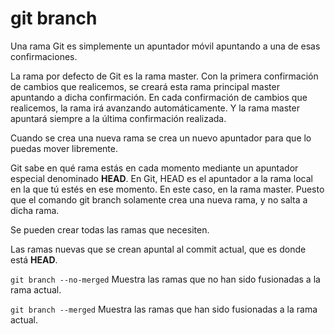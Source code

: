 # git branch

Una rama Git es simplemente un apuntador móvil apuntando a una de esas confirmaciones.

La rama por defecto de Git es la rama master. Con la primera confirmación de cambios que realicemos, se creará esta rama principal master apuntando a dicha confirmación. En cada confirmación de cambios que realicemos, la rama irá avanzando automáticamente. Y la rama master apuntará siempre a la última confirmación realizada.

Cuando se crea una nueva rama se crea un nuevo apuntador para que lo puedas mover libremente.

Git sabe en qué rama estás en cada momento mediante un apuntador especial denominado **HEAD**. En Git, HEAD es el apuntador a la rama local en la que tú estés en ese momento. En este caso, en la rama master. Puesto que el comando git branch solamente crea una nueva rama, y no salta a dicha rama.

Se pueden crear todas las ramas que necesiten.

Las ramas nuevas que se crean apuntal al commit actual, que es donde está **HEAD**.

`git branch --no-merged`
Muestra las ramas que no han sido fusionadas a la rama actual.

`git branch --merged`
Muestra las ramas que han sido fusionadas a la rama actual.
